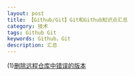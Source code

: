 ```yaml
---
layout: post
title: 【Github/Git】Git和Github知识点汇总
category: 技术
tags: Github Git 
keywords: Github，Git
description: 汇总
---
```

 
(1)[删除远程仓库中错误的版本](https://whdcumt.github.io/2016/09/06/Delete-the-wrong-version-of-remote-repository.html)